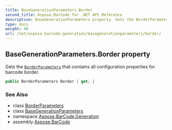 ```yaml
---
title: BaseGenerationParameters.Border
second_title: Aspose.BarCode for .NET API Reference
description: BaseGenerationParameters property. Gets the BorderParameters that contains all configuration properties for barcode border
type: docs
weight: 40
url: /net/aspose.barcode.generation/basegenerationparameters/border/
---
```

## BaseGenerationParameters.Border property

Gets the [`BorderParameters`](../../borderparameters/) that contains all configuration properties for barcode border.

```csharp
public BorderParameters Border { get; }
```

### See Also

* class [BorderParameters](../../borderparameters/)
* class [BaseGenerationParameters](../)
* namespace [Aspose.BarCode.Generation](../../../aspose.barcode.generation/)
* assembly [Aspose.BarCode](../../../)



